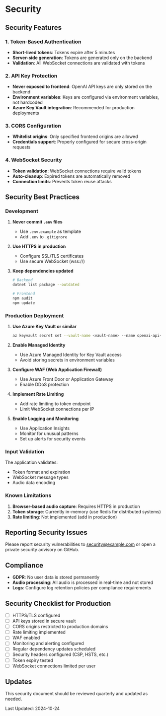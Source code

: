 # Security

## Security Features

### 1. Token-Based Authentication

- **Short-lived tokens**: Tokens expire after 5 minutes
- **Server-side generation**: Tokens are generated only on the backend
- **Validation**: All WebSocket connections are validated with tokens

### 2. API Key Protection

- **Never exposed to frontend**: OpenAI API keys are only stored on the backend
- **Environment variables**: Keys are configured via environment variables, not hardcoded
- **Azure Key Vault integration**: Recommended for production deployments

### 3. CORS Configuration

- **Whitelist origins**: Only specified frontend origins are allowed
- **Credentials support**: Properly configured for secure cross-origin requests

### 4. WebSocket Security

- **Token validation**: WebSocket connections require valid tokens
- **Auto-cleanup**: Expired tokens are automatically removed
- **Connection limits**: Prevents token reuse attacks

## Security Best Practices

### Development

1. **Never commit `.env` files**
   - Use `.env.example` as template
   - Add `.env` to `.gitignore`

2. **Use HTTPS in production**
   - Configure SSL/TLS certificates
   - Use secure WebSocket (wss://)

3. **Keep dependencies updated**
   ```bash
   # Backend
   dotnet list package --outdated
   
   # Frontend
   npm audit
   npm update
   ```

### Production Deployment

1. **Use Azure Key Vault or similar**
   ```bash
   az keyvault secret set --vault-name <vault-name> --name openai-api-key --value <your-key>
   ```

2. **Enable Managed Identity**
   - Use Azure Managed Identity for Key Vault access
   - Avoid storing secrets in environment variables

3. **Configure WAF (Web Application Firewall)**
   - Use Azure Front Door or Application Gateway
   - Enable DDoS protection

4. **Implement Rate Limiting**
   - Add rate limiting to token endpoint
   - Limit WebSocket connections per IP

5. **Enable Logging and Monitoring**
   - Use Application Insights
   - Monitor for unusual patterns
   - Set up alerts for security events

### Input Validation

The application validates:
- Token format and expiration
- WebSocket message types
- Audio data encoding

### Known Limitations

1. **Browser-based audio capture**: Requires HTTPS in production
2. **Token storage**: Currently in-memory (use Redis for distributed systems)
3. **Rate limiting**: Not implemented (add in production)

## Reporting Security Issues

Please report security vulnerabilities to security@example.com or open a private security advisory on GitHub.

## Compliance

- **GDPR**: No user data is stored permanently
- **Audio processing**: All audio is processed in real-time and not stored
- **Logs**: Configure log retention policies per compliance requirements

## Security Checklist for Production

- [ ] HTTPS/TLS configured
- [ ] API keys stored in secure vault
- [ ] CORS origins restricted to production domains
- [ ] Rate limiting implemented
- [ ] WAF enabled
- [ ] Monitoring and alerting configured
- [ ] Regular dependency updates scheduled
- [ ] Security headers configured (CSP, HSTS, etc.)
- [ ] Token expiry tested
- [ ] WebSocket connections limited per user

## Updates

This security document should be reviewed quarterly and updated as needed.

Last Updated: 2024-10-24
